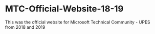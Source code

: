 # MTC-Official-Website-18-19
This was the official website for Microsoft Technical Community - UPES from 2018 and 2019

